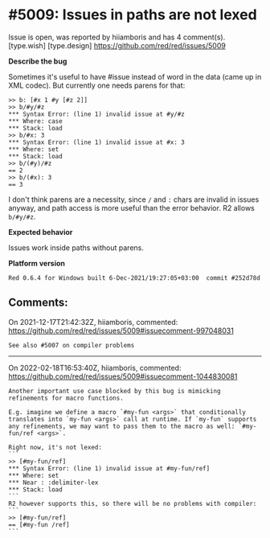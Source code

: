 
#5009: Issues in paths are not lexed
================================================================================
Issue is open, was reported by hiiamboris and has 4 comment(s).
[type.wish] [type.design]
<https://github.com/red/red/issues/5009>

**Describe the bug**

Sometimes it's useful to have #issue instead of word in the data (came up in XML codec). But currently one needs parens for that:
```
>> b: [#x 1 #y [#z 2]]
>> b/#y/#z
*** Syntax Error: (line 1) invalid issue at #y/#z
*** Where: case
*** Stack: load 
>> b/#x: 3
*** Syntax Error: (line 1) invalid issue at #x: 3
*** Where: set
*** Stack: load 
>> b/(#y)/#z
== 2
>> b/(#x): 3
== 3
```
I don't think parens are a necessity, since `/` and `:` chars are invalid in issues anyway, and path access is more useful than the error behavior. R2 allows `b/#y/#z`.

**Expected behavior**

Issues work inside paths without parens.

**Platform version**
```
Red 0.6.4 for Windows built 6-Dec-2021/19:27:05+03:00  commit #252d78d
```



Comments:
--------------------------------------------------------------------------------

On 2021-12-17T21:42:32Z, hiiamboris, commented:
<https://github.com/red/red/issues/5009#issuecomment-997048031>

    See also #5007 on compiler problems

--------------------------------------------------------------------------------

On 2022-02-18T16:53:40Z, hiiamboris, commented:
<https://github.com/red/red/issues/5009#issuecomment-1044830081>

    Another important use case blocked by this bug is mimicking refinements for macro functions.
    
    E.g. imagine we define a macro `#my-fun <args>` that conditionally translates into `my-fun <args>` call at runtime. If `my-fun` supports any refinements, we may want to pass them to the macro as well: `#my-fun/ref <args>`.
    
    Right now, it's not lexed:
    ```
    >> [#my-fun/ref]
    *** Syntax Error: (line 1) invalid issue at #my-fun/ref]
    *** Where: set
    *** Near : :delimiter-lex
    *** Stack: load 
    ```
    R2 however supports this, so there will be no problems with compiler:
    ```
    >> [#my-fun/ref]
    == [#my-fun /ref]
    ```

